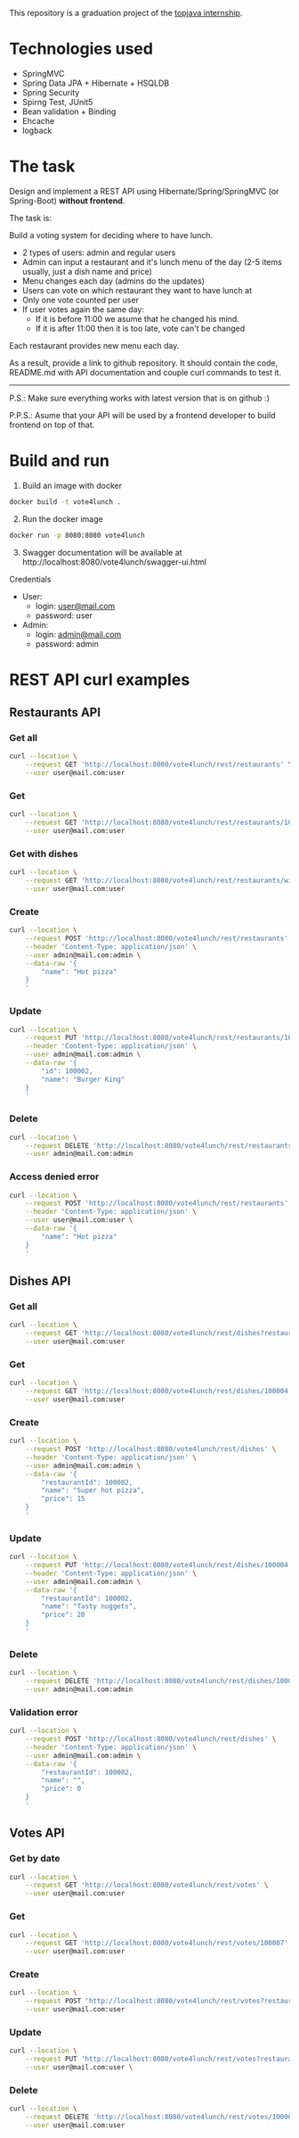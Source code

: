 This repository is a graduation project of the [topjava internship](https://javaops.ru/view/topjava).

# Technologies used

* SpringMVC
* Spring Data JPA + Hibernate + HSQLDB
* Spring Security
* Spirng Test, JUnit5
* Bean validation + Binding
* Ehcache
* logback

# The task

Design and implement a REST API using Hibernate/Spring/SpringMVC (or Spring-Boot) **without frontend**.

The task is:

Build a voting system for deciding where to have lunch.

 * 2 types of users: admin and regular users
 * Admin can input a restaurant and it's lunch menu of the day (2-5 items usually, just a dish name and price)
 * Menu changes each day (admins do the updates)
 * Users can vote on which restaurant they want to have lunch at
 * Only one vote counted per user
 * If user votes again the same day:
    - If it is before 11:00 we asume that he changed his mind.
    - If it is after 11:00 then it is too late, vote can't be changed

Each restaurant provides new menu each day.

As a result, provide a link to github repository. It should contain the code, README.md with API documentation and couple curl commands to test it.

-----------------------------
P.S.: Make sure everything works with latest version that is on github :)

P.P.S.: Asume that your API will be used by a frontend developer to build frontend on top of that.

# Build and run

1. Build an image with docker
```sh
docker build -t vote4lunch .
```

2. Run the docker image
```sh
docker run -p 8080:8080 vote4lunch
```

3. Swagger documentation will be available at http://localhost:8080/vote4lunch/swagger-ui.html

Credentials
- User:
    - login: user@mail.com
    - password: user
- Admin:
    - login: admin@mail.com
    - password: admin

# REST API curl examples

## Restaurants API

### Get all
```sh
curl --location \
    --request GET 'http://localhost:8080/vote4lunch/rest/restaurants' \
    --user user@mail.com:user
```

### Get
```sh
curl --location \
    --request GET 'http://localhost:8080/vote4lunch/rest/restaurants/100002' \
    --user user@mail.com:user
```

### Get with dishes
```sh
curl --location \
    --request GET 'http://localhost:8080/vote4lunch/rest/restaurants/with-dishes' \
    --user user@mail.com:user
```

### Create
```sh
curl --location \
    --request POST 'http://localhost:8080/vote4lunch/rest/restaurants' \
    --header 'Content-Type: application/json' \
    --user admin@mail.com:admin \
    --data-raw '{
        "name": "Hot pizza"
    }
    '
```

### Update
```sh
curl --location \
    --request PUT 'http://localhost:8080/vote4lunch/rest/restaurants/100002' \
    --header 'Content-Type: application/json' \
    --user admin@mail.com:admin \
    --data-raw '{
        "id": 100002,
        "name": "Burger King"
    }
    '
```

### Delete
```sh
curl --location \
    --request DELETE 'http://localhost:8080/vote4lunch/rest/restaurants/100002' \
    --user admin@mail.com:admin
```

### Access denied error
```sh
curl --location \
    --request POST 'http://localhost:8080/vote4lunch/rest/restaurants' \
    --header 'Content-Type: application/json' \
    --user user@mail.com:user \
    --data-raw '{
        "name": "Hot pizza"
    }
    '
```

## Dishes API

### Get all
```sh
curl --location \
    --request GET 'http://localhost:8080/vote4lunch/rest/dishes?restaurantId=100002' \
    --user user@mail.com:user
```

### Get
```sh
curl --location \
    --request GET 'http://localhost:8080/vote4lunch/rest/dishes/100004' \
    --user user@mail.com:user
```

### Create
```sh
curl --location \
    --request POST 'http://localhost:8080/vote4lunch/rest/dishes' \
    --header 'Content-Type: application/json' \
    --user admin@mail.com:admin \
    --data-raw '{
        "restaurantId": 100002,
        "name": "Super hot pizza",
        "price": 15
    }
    '
```

### Update
```sh
curl --location \
    --request PUT 'http://localhost:8080/vote4lunch/rest/dishes/100004' \
    --header 'Content-Type: application/json' \
    --user admin@mail.com:admin \
    --data-raw '{
        "restaurantId": 100002,
        "name": "Tasty nuggets",
        "price": 20
    }
    '
```

### Delete
```sh
curl --location \
    --request DELETE 'http://localhost:8080/vote4lunch/rest/dishes/100004' \
    --user admin@mail.com:admin
```

### Validation error
```sh
curl --location \
    --request POST 'http://localhost:8080/vote4lunch/rest/dishes' \
    --header 'Content-Type: application/json' \
    --user admin@mail.com:admin \
    --data-raw '{
        "restaurantId": 100002,
        "name": "",
        "price": 0
    }
    '
```

## Votes API

### Get by date
```sh
curl --location \
    --request GET 'http://localhost:8080/vote4lunch/rest/votes' \
    --user user@mail.com:user
```

### Get
```sh
curl --location \
    --request GET 'http://localhost:8080/vote4lunch/rest/votes/100007' \
    --user user@mail.com:user
```

### Create
```sh
curl --location \
    --request POST 'http://localhost:8080/vote4lunch/rest/votes?restaurantId=100003' \
    --user user@mail.com:user
```

### Update
```sh
curl --location \
    --request PUT 'http://localhost:8080/vote4lunch/rest/votes?restaurantId=100003' \
    --user user@mail.com:user \
```

### Delete
```sh
curl --location \
    --request DELETE 'http://localhost:8080/vote4lunch/rest/votes/100007' \
    --user user@mail.com:user
```
